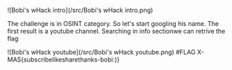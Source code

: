 ![Bobi's wHack intro](/src/Bobi's wHack intro.png)

The challenge is in OSINT category. So let's start googling his name.
The first result is a youtube channel. Searching in info sectionwe can retrive the flag 

![Bobi's wHack youtube](/src/Bobi's wHack youtube.png)
#FLAG
X-MAS{subscribelikesharethanks-bobi:)}
